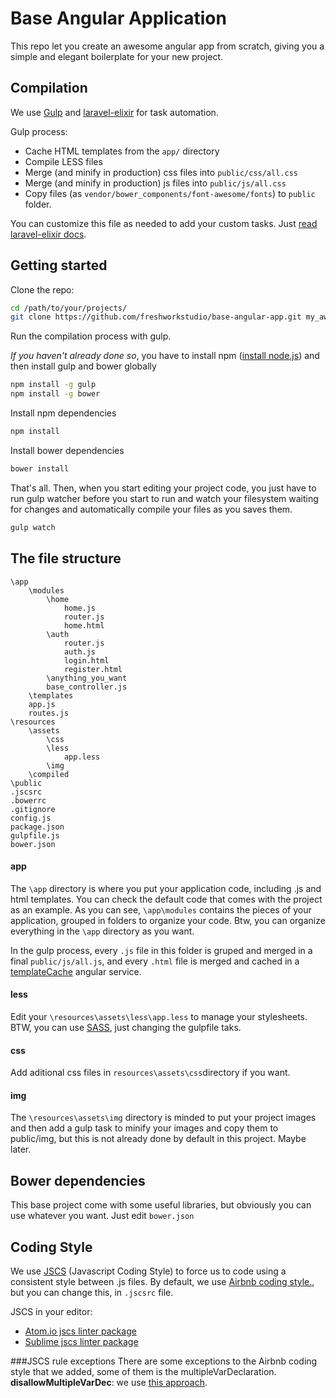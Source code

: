 # Base Angular Application
This repo let you create an awesome angular app from scratch, giving you a simple and elegant boilerplate for your new project.

## Compilation
We use [Gulp](http://gulpjs.com/) and [laravel-elixir](http://laravel.com/docs/5.1/elixir) for task automation.

Gulp process:

 - Cache HTML templates from the `app/` directory
 - Compile LESS files
 - Merge (and minify in production) css files into `public/css/all.css`
 - Merge (and minify in production) js files into `public/js/all.css`
 - Copy files (as `vendor/bower_components/font-awesome/fonts`) to `public` folder.

You can customize this file as needed to add your custom tasks. Just [read laravel-elixir docs](http://laravel.com/docs/5.1/elixir).

## Getting started
Clone the repo:
```bash
cd /path/to/your/projects/
git clone https://github.com/freshworkstudio/base-angular-app.git my_awesome_project
```
Run the compilation process with gulp.

*If you haven't already done so*, you have to install npm ([install node.js](https://nodejs.org/)) and then install gulp and bower globally
```bash
npm install -g gulp
npm install -g bower
```

Install npm dependencies
```bash
npm install
```
Install bower dependencies
```bash
bower install
```
That's all. Then, when you start editing your project code, you just have to run gulp watcher before you start to run and watch your filesystem waiting for changes and automatically compile your files as you saves them.
```bash
gulp watch
```


## The file structure

```
\app
	\modules
		\home
			home.js
			router.js
			home.html
		\auth
			router.js
			auth.js
			login.html
			register.html
		\anything_you_want
		base_controller.js
	\templates
	app.js
	routes.js
\resources
	\assets
		\css
		\less
			app.less
		\img
	\compiled
\public
.jscsrc
.bowerrc
.gitignore
config.js
package.json
gulpfile.js
bower.json
```
#### app
The `\app` directory is where you put your application code, including .js and html templates. You can check the default code that comes with the project as an example.
As you can see, `\app\modules` contains the pieces of your application, grouped in folders to organize your code. Btw, you can organize everything in the `\app` directory as you want.

In the gulp process, every `.js` file in this folder is gruped and merged in a final `public/js/all.js`, and every `.html` file is merged and cached in a [templateCache](https://docs.angularjs.org/api/ng/service/$templateCache) angular service.

#### less

Edit your `\resources\assets\less\app.less` to manage your stylesheets.
BTW, you can use [SASS](http://sass-lang.com/), just changing the gulpfile taks.

#### css
Add aditional css files in `resources\assets\css`directory if you want.

#### img
The `\resources\assets\img` directory is minded to put your project images and then add a gulp task to minify your images and copy them to public/img, but this is not already done by default in this project. Maybe later.


## Bower dependencies
This base project come with some useful libraries, but obviously you can use whatever you want. Just edit `bower.json`

## Coding Style
We use [JSCS](http://jscs.info/) (Javascript Coding Style) to force us to code using a consistent style between .js files.
By default, we use [Airbnb coding style.](https://github.com/airbnb/javascript), but you can change this, in `.jscsrc` file.

JSCS in your editor:

 - [Atom.io jscs linter package](https://atom.io/packages/linter-jscs)
 - [Sublime jscs linter package](https://packagecontrol.io/packages/SublimeLinter-jscs)

###JSCS rule exceptions
There are some exceptions to the Airbnb coding style that we added, some of them is the multipleVarDeclaration.
**disallowMultipleVarDec**:  we use [this approach](http://benalman.com/news/2012/05/multiple-var-statements-javascript/).
